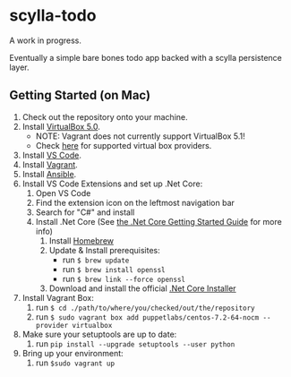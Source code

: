 # scylla-todo
A work in progress. 

Eventually a simple bare bones todo app backed with a scylla persistence layer.

## Getting Started (on Mac)

1. Check out the repository onto your machine.
1. Install [VirtualBox 5.0](http://download.virtualbox.org/virtualbox/5.0.24/VirtualBox-5.0.24-108355-OSX.dmg). 
    * NOTE: Vagrant does not currently support VirtualBox 5.1! 
    * Check [here](https://www.vagrantup.com/docs/virtualbox/) for supported virtual box providers.
1. Install [VS Code](https://code.visualstudio.com/Download).
1. Install [Vagrant](https://www.vagrantup.com/downloads.html).
1. Install [Ansible](http://docs.ansible.com/ansible/intro_installation.html#latest-releases-via-pip).
1. Install VS Code Extensions and set up .Net Core:
    1. Open VS Code
    1. Find the extension icon on the leftmost navigation bar
    1. Search for "C#" and install
    1. Install .Net Core (See [the .Net Core Getting Started Guide](https://www.microsoft.com/net/core#macos) for more info)
        1. Install [Homebrew](http://brew.sh/)
        1. Update & Install prerequisites: 
           * run `$ brew update`
           * run `$ brew install openssl`
           * run `$ brew link --force openssl`
        1. Download and install the official [.Net Core Installer](https://go.microsoft.com/fwlink/?LinkID=809124)
1. Install Vagrant Box: 
    1. run `$ cd ./path/to/where/you/checked/out/the/repository`
    1. run `$ sudo vagrant box add puppetlabs/centos-7.2-64-nocm --provider virtualbox`
1. Make sure your setuptools are up to date:
    1. run `pip install --upgrade setuptools --user python`
1. Bring up your environment: 
    1. run `$sudo vagrant up`

